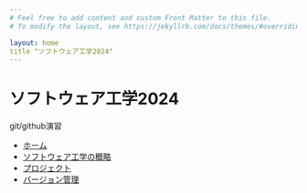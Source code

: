 ```yaml
---
# Feel free to add content and custom Front Matter to this file.
# To modify the layout, see https://jekyllrb.com/docs/themes/#overriding-theme-defaults

layout: home
title "ソフトウェア工学2024"
---
```


# ソフトウェア工学2024

git/github演習

- [ホーム](/docs)
- [ソフトウェア工学の概略](/docs/01outline)
- [プロジェクト](/docs/02project)
- [バージョン管理](/docs/03version)